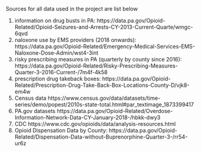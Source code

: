 Sources for all data used in the project are list below

<ol>
<li> information on drug busts in PA: https://data.pa.gov/Opioid-Related/Opioid-Seizures-and-Arrests-CY-2013-Current-Quarte/wmgc-6qvd
<li> naloxone use by EMS providers (2018 onwards): https://data.pa.gov/Opioid-Related/Emergency-Medical-Services-EMS-Naloxone-Dose-Admin/wst4-3int
<li> risky prescribing measures in PA (quarterly by county since 2016): https://data.pa.gov/Opioid-Related/Risky-Prescribing-Measures-Quarter-3-2016-Current-/7m4f-4k58
<li> prescription drug takeback boxes: https://data.pa.gov/Opioid-Related/Prescription-Drug-Take-Back-Box-Locations-County-D/vjk8-em4w
<li> Census data  https://www.census.gov/data/datasets/time-series/demo/popest/2010s-state-total.html#par_textimage_1873399417 
<li> PA.gov datasets https://data.pa.gov/Opioid-Related/Overdose-Information-Network-Data-CY-January-2018-/hbkk-dwy3
<li> CDC https://www.cdc.gov/opioids/data/analysis-resources.html  
<li> Opioid Dispensation Data by County: https://data.pa.gov/Opioid-Related/Dispensation-Data-without-Buprenorphine-Quarter-3-/rr54-ur6z
</ol>
